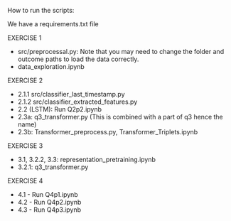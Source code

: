 

How to run the scripts:

We have a requirements.txt file 

EXERCISE 1
- src/preprocessal.py: Note that you may need to change the folder and outcome paths to load the data correctly.
- data_exploration.ipynb


EXERCISE 2
- 2.1.1 src/classifier_last_timestamp.py
- 2.1.2 src/classifier_extracted_features.py 
- 2.2 (LSTM): Run Q2p2.ipynb
- 2.3a: q3_transformer.py (This is combined with a part of q3 hence the name)
- 2.3b: Transformer_preprocess.py, Transformer_Triplets.ipynb

EXERCISE 3
- 3.1, 3.2.2, 3.3: representation_pretraining.ipynb
- 3.2.1: q3_transformer.py

EXERCISE 4

- 4.1 - Run Q4p1.ipynb
- 4.2 - Run Q4p2.ipynb
- 4.3 - Run Q4p3.ipynb
